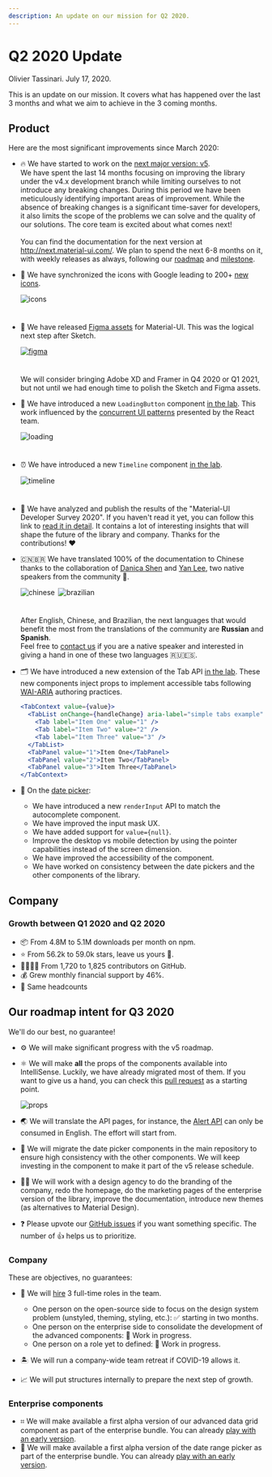 ```yaml
---
description: An update on our mission for Q2 2020.
---
```


# Q2 2020 Update

Olivier Tassinari. July 17, 2020.

This is an update on our mission. It covers what has happened over the last 3 months and what we aim to achieve in the 3 coming months.

## Product

Here are the most significant improvements since March 2020:

- 🔥 We have started to work on the [next major version: v5](https://github.com/mui-org/material-ui/issues/20012).<br />
We have spent the last 14 months focusing on improving the library under the v4.x development branch while limiting ourselves to not introduce any breaking changes. During this period we have been meticulously identifying important areas of improvement. While the absence of breaking changes is a significant time-saver for developers, it also limits the scope of the problems we can solve and the quality of our solutions. The core team is excited about what comes next!<br /><br />
You can find the documentation for the next version at http://next.material-ui.com/. We plan to spend the next 6-8 months on it, with weekly releases as always, following our [roadmap](https://github.com/mui-org/material-ui/issues/20012) and [milestone](https://github.com/mui-org/material-ui/milestone/35).

- 📍 We have synchronized the icons with Google leading to 200+ [new icons](https://next.material-ui.com/components/material-icons/).

  <img src="/static/blog/2020-q2-update/icons.png" alt="icons" style="max-width: 615px; margin-bottom: 24px;" />

- 🎨 We have released [Figma assets](https://material-ui.com/store/items/figma-react/) for Material-UI. This was the logical next step after Sketch.

  <a href="https://material-ui.com/store/items/figma-react/"><img src="/static/blog/2020-q1-update/figma.png" alt="figma" style="max-width: 160px; margin-bottom: 24px;" /></a>

  We will consider bringing Adobe XD and Framer in Q4 2020 or Q1 2021, but not until we had enough time to polish the Sketch and Figma assets.

- 🔄 We have introduced a new `LoadingButton` component [in the lab](https://next.material-ui.com/components/buttons/#loading-buttons). This work influenced by the [concurrent UI patterns](https://reactjs.org/docs/concurrent-mode-patterns.html) presented by the React team.

  <img src="/static/blog/2020-q2-update/loading.gif" alt="loading" style="margin-bottom: 24px;" />

- ⏰ We have introduced a new `Timeline` component [in the lab](/components/timeline/).

  <img src="/static/blog/2020-q2-update/timeline.png" alt="timeline" style="max-width: 244px; margin-bottom: 24px;" />

- 📣 We have analyzed and publish the results of the "Material-UI Developer Survey 2020". If you haven't read it yet, you can follow this link to [read it in detail](/blog/2020-developer-survey-results/). It contains a lot of interesting insights that will shape the future of the library and company. Thanks for the contributions! ❤️
- 🇨🇳🇧🇷 We have translated 100% of the documentation to Chinese thanks to the collaboration of [Danica Shen](https://github.com/DDDDDanica) and [Yan Lee](https://github.com/AGDholo), two native speakers from the community 🙏.

  <img src="/static/blog/2020-q2-update/chinese.png" alt="chinese" style="max-width: 146px; padding-right: 3px; box-sizing: content-box;" />

  <img src="/static/blog/2020-q2-update/brazilian.png" alt="brazilian" style="max-width: 152px; margin-bottom: 24px;" />

  After English, Chinese, and Brazilian, the next languages that would benefit the most from the translations of the community are **Russian** and **Spanish**.<br />
  Feel free to [contact us](translations@material-ui.com) if you are a native speaker and interested in giving a hand in one of these two languages 🇷🇺🇪🇸.

- 🗂 We have introduced a new extension of the Tab API [in the lab](/components/tabs/#experimental-api). These new components inject props to implement accessible tabs following [WAI-ARIA](https://www.w3.org/TR/wai-aria-practices/#tabpanel) authoring practices.

  ```jsx
  <TabContext value={value}>
    <TabList onChange={handleChange} aria-label="simple tabs example">
      <Tab label="Item One" value="1" />
      <Tab label="Item Two" value="2" />
      <Tab label="Item Three" value="3" />
    </TabList>
    <TabPanel value="1">Item One</TabPanel>
    <TabPanel value="2">Item Two</TabPanel>
    <TabPanel value="3">Item Three</TabPanel>
  </TabContext>
  ```

- 📆 On the [date picker](https://next.material-ui-pickers.dev/):

  - We have introduced a new `renderInput` API to match the autocomplete component.
  - We have improved the input mask UX.
  - We have added support for `value={null}`.
  - Improve the desktop vs mobile detection by using the pointer capabilities instead of the screen dimension.
  - We have improved the accessibility of the component.
  - We have worked on consistency between the date pickers and the other components of the library.

## Company

### Growth between Q1 2020 and Q2 2020

- 📦 From 4.8M to 5.1M downloads per month on npm.
- ⭐️ From 56.2k to 59.0k stars, leave us yours 🌟.
- 👨‍👩‍👧‍👦 From 1,720 to 1,825 contributors on GitHub.
- 💰 Grew monthly financial support by 46%.
- 🏢 Same headcounts

## Our roadmap intent for Q3 2020

We'll do our best, no guarantee!

- ⚙️ We will make significant progress with the v5 roadmap.

- ⚛️ We will make **all** the props of the components available into IntelliSense. Luckily, we have already migrated most of them. If you want to give us a hand, you can check this [pull request](https://github.com/mui-org/material-ui/pull/21655) as a starting point.

  ![props](/static/blog/2020-q1-update/props.png)

- 🌏 We will translate the API pages, for instance, the [Alert API](https://material-ui.com/api/alert/) can only be consumed in English. The effort will start from.

- 📆 We will migrate the date picker components in the main repository to ensure high consistency with the other components. We will keep investing in the component to make it part of the v5 release schedule.

- 👩‍🎨 We will work with a design agency to do the branding of the company, redo the homepage, do the marketing pages of the enterprise version of the library, improve the documentation, introduce new themes (as alternatives to Material Design).

- ❓ Please upvote our [GitHub issues](https://github.com/mui-org/material-ui/issues) if you want something specific. The number of 👍 helps us to prioritize.

### Company

These are objectives, no guarantees:

- 🏢 We will [hire](/company/jobs/) 3 full-time roles in the team.
  - One person on the open-source side to focus on the design system problem (unstyled, theming, styling, etc.): ✅ starting in two months.
  - One person on the enterprise side to consolidate the development of the advanced components: 🚧 Work in progress.
  - One person on a role yet to defined: 🚧 Work in progress.

- 🏝 We will run a company-wide team retreat if COVID-19 allows it.
- 📈 We will put structures internally to prepare the next step of growth.

### Enterprise components

- ⌗ We will make available a first alpha version of our advanced data grid component as part of the enterprise bundle.
You can already [play with an early version](https://muix-preview.netlify.app/#/grid).
- 📆 We will make available a first alpha version of the date range picker as part of the enterprise bundle.
You can already [play with an early version](https://next.material-ui-pickers.dev/demo/daterangepicker).
